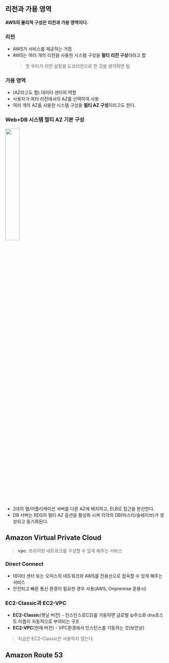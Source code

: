 ## 리전과 가용 영역

**AWS의 물리적 구성은 리전과 가용 영역이다.**

### 리전
+ AWS가 서비스를 제공하는 거점
+ AWS는 여러 개의 리전을 사용한 시스템 구성을 **멀티 리전 구성**이라고 함
  > 첫 우리가 리전 설정을 도쿄리전으로 한 것을 생각하면 됨
  
### 가용 영역
+ (AZ라고도 함) 데이터 센터의 역할
+ 사용자가 여러 리전에서의 AZ를 선택하여 사용
+ 여러 개의 AZ를 사용한 시스템 구성을 **멀티 AZ 구성**이라고도 한다. 


### Web+DB 시스템 멀티 AZ 기본 구성
<img src = "https://user-images.githubusercontent.com/55094745/103720430-ac92d400-500e-11eb-8b60-a9128960d52e.png" width= "30%"></img>
+ 2대의 웹/어플리케이션 서버를 다른 AZ에 배치하고, ELB로 접근을 분산한다. 
+ DB 서버는 RDS의 멀티 AZ 옵션을 활성화 시켜 각각의 DB(마스터/슬레이브)가 생성되고 동기화된다. 


## Amazon Virtual Private Cloud
> **vpc**: 프라이빗 네트워크를 구성할 수 있게 해주는 서비스

### Direct Connect
+ 데이터 센터 또는 오피스의 네트워크와 AWS를 전용선으로 접속할 수 있게 해주는 서비스
+ 안전되고 빠른 통신 환경이 필요한 경우 사용(AWS, Onpremise 혼용시)

### EC2-Classic과 EC2-VPC
+ **EC2-Classic**(옛날 버전) - 인스턴스(EC2)를 가동하면 글로벌 ip주소와 dns호스트 이름이 자동적으로 부여되는 구조
+ **EC2-VPC**(현재 버전) - VPC환경에서 인스턴스를 기동하는 것(보안상)
> 지금은 EC2-Classic은 사용하지 않는다. 


## Amazon Route 53


